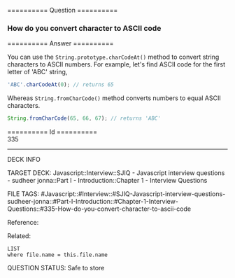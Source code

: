========== Question ==========  

### How do you convert character to ASCII code  

========== Answer ==========  

You can use the `String.prototype.charCodeAt()` method to convert string
characters to ASCII numbers. For example, let's find ASCII code for the first
letter of 'ABC' string,

```javascript
'ABC'.charCodeAt(0); // returns 65
```

Whereas `String.fromCharCode()` method converts numbers to equal ASCII
characters.

```javascript
String.fromCharCode(65, 66, 67); // returns 'ABC'
```

========== Id ==========  
335

---

DECK INFO

TARGET DECK: Javascript::Interview::SJIQ - Javascript interview questions - sudheer jonna::Part I - Introduction::Chapter 1 - Interview Questions

FILE TAGS: #Javascript::#Interview::#SJIQ-Javascript-interview-questions-sudheer-jonna::#Part-I-Introduction::#Chapter-1-Interview-Questions::#335-How-do-you-convert-character-to-ascii-code

Reference:

Related:

```dataview
LIST
where file.name = this.file.name
```

QUESTION STATUS: Safe to store
